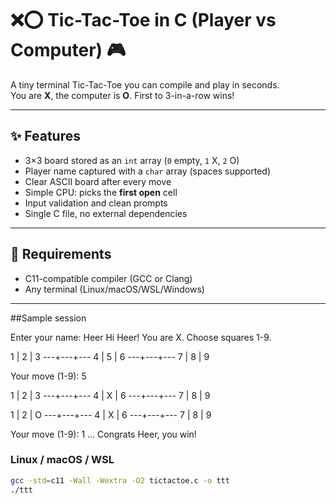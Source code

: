 # ❌⭕ Tic-Tac-Toe in C (Player vs Computer) 🎮

A tiny terminal Tic-Tac-Toe you can compile and play in seconds.  
You are **X**, the computer is **O**. First to 3-in-a-row wins!

---

## ✨ Features

- 3×3 board stored as an `int` array (`0` empty, `1` X, `2` O)
- Player name captured with a `char` array (spaces supported)
- Clear ASCII board after every move
- Simple CPU: picks the **first open** cell
- Input validation and clean prompts
- Single C file, no external dependencies

---

## 🧰 Requirements

- C11-compatible compiler (GCC or Clang)
- Any terminal (Linux/macOS/WSL/Windows)

---
##Sample session

Enter your name: Heer
Hi Heer! You are X. Choose squares 1-9.

 1 | 2 | 3
---+---+---
 4 | 5 | 6
---+---+---
 7 | 8 | 9

Your move (1-9): 5

 1 | 2 | 3
---+---+---
 4 | X | 6
---+---+---
 7 | 8 | 9

 1 | 2 | O
---+---+---
 4 | X | 6
---+---+---
 7 | 8 | 9

Your move (1-9): 1
...
Congrats Heer, you win!


### Linux / macOS / WSL
```bash
gcc -std=c11 -Wall -Wextra -O2 tictactoe.c -o ttt
./ttt
